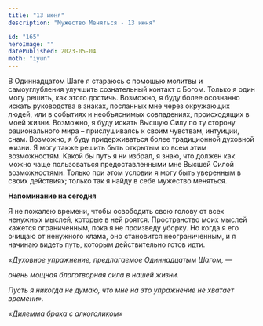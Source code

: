 ```yaml
---
title: "13 июня"
description: "Мужество Меняться - 13 июня"

id: "165"
heroImage: ""
datePublished: 2023-05-04
moth: "iyun"
---
```


В Одиннадцатом Шаге я стараюсь с помощью молитвы и самоуглубления улучшить
сознательный контакт с Богом. Только я один могу решить, как этого достичь.
Возможно, я буду более осознанно искать руководства в знаках, посланных мне
через окружающих людей, или в событиях и необъяснимых совпадениях,
происходящих в моей жизни. Возможно, я буду искать Высшую Силу по ту сторону
рационального мира – прислушиваясь к своим чувствам, интуиции, снам. Возможно,
я буду придерживаться более традиционной духовной жизни. Я могу также решить
быть открытым ко всем этим возможностям. Какой бы путь я ни избрал, я знаю,
что должен как можно чаще пользоваться предоставленными мне Высшей Силой
возможностями. Только при этом условии я могу быть уверенным в своих
действиях; только так я найду в себе мужество меняться.

**Напоминание на сегодня**

Я не пожалею времени, чтобы освободить свою голову от всех ненужных мыслей,
которые в ней роятся. Пространство моих мыслей кажется ограниченным, пока я не
произведу уборку. Но когда я его очищаю от ненужного хлама, оно становится
неограниченным, и я начинаю видеть путь, которым действительно готов идти.

_«Духовное упражнение, предлагаемое Одиннадцатым Шагом, —_

_очень мощная благотворная сила в нашей жизни._

_Пусть я никогда не думаю, что мне на это упражнение не хватает времени»._

_«Дилемма брака с алкоголиком»_
